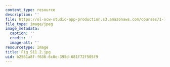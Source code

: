 ```yaml
---
content_type: resource
description: ''
file: https://ol-ocw-studio-app-production.s3.amazonaws.com/courses/1-74-land-water-food-and-climate-fall-2020/b2561a8ff6366c0e395d681f72f505f9_Fig_S11.2.jpg
file_type: image/jpeg
image_metadata:
  caption: ''
  credit: ''
  image-alt: ''
resourcetype: Image
title: Fig_S11.2.jpg
uid: b2561a8f-f636-6c0e-395d-681f72f505f9
---
```

